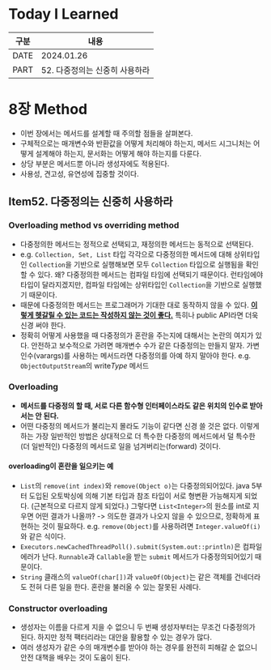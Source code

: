 # Today I Learned

| 구분 | 내용                        |
| ---- | --------------------------|
| DATE | 2024.01.26                |
| PART | 52. 다중정의는 신중히 사용하라 |

# 8장 Method
* 이번 장에서는 메서드를 설계할 때 주의할 점들을 살펴본다.
* 구체적으로는 매개변수와 반환값을 어떻게 처리해야 하는지, 메서드 시그니처는 어떻게 설계해야 하는지, 문서화는 어떻게 해야 하는지를 다룬다. 
* 상당 부분은 메서드뿐 아니라 생성자에도 적용된다. 
* 사용성, 견고성, 유연성에 집중할 것이다.

## Item52. 다중정의는 신중히 사용하라

### Overloading method vs overriding method
* 다중정의한 메서드는 정적으로 선택되고, 재정의한 메서드는 동적으로 선택된다. 
* e.g. `Collection, Set, List` 타입 각각으로 다중정의한 메서드에 대해 상위타입인 `Collection`을 기반으로 실행해보면 모두 `Collection` 타입으로 실행됨을 확인할 수 있다. 왜? 다중정의한 메서드는 컴파일 타임에 선택되기 때문이다. 런타임에야 타입이 달라지겠지만, 컴파일 타임에는 상위타입인 `Collection`을 기반으로 실행했기 때문이다. 
* 때문에 다중정의한 메서드는 프로그래머가 기대한 대로 동작하지 않을 수 있다. **<u>이렇게 헷갈릴 수 있는 코드는 작성하지 않는 것이 좋다.</u>** 특히나 public API라면 더욱 신경 써야 한다.
* 정확히 어떻게 사용했을 때 다중정의가 혼란을 주는지에 대해서는 논란의 여지가 있다. 안전하고 보수적으로 가려면 매개변수 수가 같은 다중정의는 만들지 말자. 가변인수(varargs)를 사용하는 메서드라면 다중정의를 아예 하지 말아야 한다. e.g. `ObjectOutputStream`의  write*Type* 메서드


### Overloading
* **메서드를 다중정의 할 때, 서로 다른 함수형 인터페이스라도 같은 위치의 인수로 받아서는 안 된다.**
* 어떤 다중정의 메서드가 불리는지 몰라도 기능이 같다면 신경 쓸 것은 없다. 이렇게 하는 가장 일반적인 방법은 상대적으로 더 특수한 다중정의 메서드에서 덜 특수한(더 일반적인) 다중정의 메서드로 일을 넘겨버리는(forward) 것이다.

#### overloading이 혼란을 일으키는 예
* `List`의 `remove(int index)`와 `remove(Object o)`는 다중정의되어있다. java 5부터 도입된 오토박싱에 의해 기본 타입과 참조 타입이 서로 형변환 가능해지게 되었다. (근본적으로 다르지 않게 되었다.) 그렇다면 `List<Integer>`의 원소를 int로 지우면 어떤 결과가 나올까? -> 의도한 결과가 나오지 않을 수 있으므로, 정확하게 표현하는 것이 필요하다. e.g. `remove(Object)`를 사용하려면 `Integer.valueOf(i)`와 같은 식이다. 
* `Executors.newCachedThreadPoll().submit(System.out::println)`은 컴파일 에러가 난다. `Runnable`과 `Callable`을 받는 `submit` 메서드가 다중정의되어있기 때문이다. 
* `String` 클래스의 `valueOf(char[])`과 `valueOf(Object)`는 같은 객체를 건네더라도 전혀 다른 일을 한다. 혼란을 불러올 수 있는 잘못된 사례다. 


### Constructor overloading
* 생성자는 이름을 다르게 지을 수 없으니 두 번째 생성자부터는 무조건 다중정의가 된다. 하지만 정적 팩터리라는 대안을 활용할 수 있는 경우가 많다. 
* 여러 생성자가 같은 수의 매개변수를 받아야 하는 경우를 완전히 피해갈 순 없으니 안전 대책을 배우는 것이 도움이 된다. 



